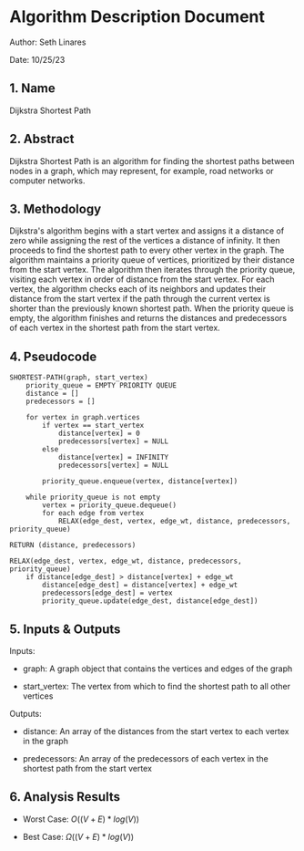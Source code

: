 # Algorithm Description Document

Author: Seth Linares    

Date: 10/25/23

## 1. Name
Dijkstra Shortest Path

## 2. Abstract
Dijkstra Shortest Path is an algorithm for finding the shortest paths between nodes in a graph, which may represent, for example, road networks or computer networks.

## 3. Methodology
Dijkstra's algorithm begins with a start vertex and assigns it a distance of zero while assigning the rest of the vertices a distance of infinity. It then proceeds to find the shortest path to every other vertex in the graph. The algorithm maintains a priority queue of vertices, prioritized by their distance from the start vertex. The algorithm then iterates through the priority queue, visiting each vertex in order of distance from the start vertex. For each vertex, the algorithm checks each of its neighbors and updates their distance from the start vertex if the path through the current vertex is shorter than the previously known shortest path. When the priority queue is empty, the algorithm finishes and returns the distances and predecessors of each vertex in the shortest path from the start vertex.

## 4. Pseudocode

```
SHORTEST-PATH(graph, start_vertex)
    priority_queue = EMPTY PRIORITY QUEUE
    distance = []
    predecessors = []

    for vertex in graph.vertices
        if vertex == start_vertex
            distance[vertex] = 0
            predecessors[vertex] = NULL
        else
            distance[vertex] = INFINITY
            predecessors[vertex] = NULL

        priority_queue.enqueue(vertex, distance[vertex])

    while priority_queue is not empty
        vertex = priority_queue.dequeue()
        for each edge from vertex
            RELAX(edge_dest, vertex, edge_wt, distance, predecessors, priority_queue)

RETURN (distance, predecessors)

RELAX(edge_dest, vertex, edge_wt, distance, predecessors, priority_queue)
    if distance[edge_dest] > distance[vertex] + edge_wt
        distance[edge_dest] = distance[vertex] + edge_wt
        predecessors[edge_dest] = vertex
        priority_queue.update(edge_dest, distance[edge_dest])
```

## 5. Inputs & Outputs

Inputs:

* graph: A graph object that contains the vertices and edges of the graph

* start_vertex: The vertex from which to find the shortest path to all other vertices


Outputs:

* distance: An array of the distances from the start vertex to each vertex in the graph

* predecessors: An array of the predecessors of each vertex in the shortest path from the start vertex

## 6. Analysis Results

* Worst Case: $O((V + E)*log(V))$

* Best Case: $\Omega((V + E)*log(V))$ 

